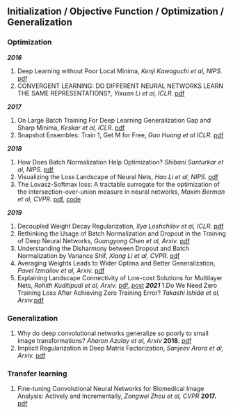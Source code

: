 ## Initialization / Objective Function / Optimization / Generalization
### Optimization
***2016***  
1. Deep Learning without Poor Local Minima, *Kenji Kawaguchi et al, NIPS.* [pdf](https://arxiv.org/pdf/1605.07110.pdf)
1. CONVERGENT LEARNING: DO DIFFERENT NEURAL NETWORKS LEARN THE SAME REPRESENTATIONS?, *Yixuan Li et al, ICLR.* [pdf](https://arxiv.org/pdf/1511.07543.pdf)

***2017***  
1. On Large Batch Training For Deep Learning Generalization Gap and Sharp Minima, *Keskar et al, ICLR.* [pdf](https://arxiv.org/pdf/1609.04836.pdf)
1. Snapshot Ensembles: Train 1, Get M for Free, *Gao Huang et al ICLR.* [pdf](https://arxiv.org/pdf/1704.00109.pdf)  

***2018***
1. How Does Batch Normalization Help Optimization? *Shibani Santurkar et al, NIPS.* [pdf](https://arxiv.org/pdf/1805.11604.pdf)
1. Visualizing the Loss Landscape of Neural Nets, *Hao Li et al, NIPS.* [pdf](https://arxiv.org/pdf/1712.09913.pdf)
1. The Lovasz-Softmax loss: A tractable surrogate for the optimization of the intersection-over-union measure in neural networks, *Maxim Berman et al, CVPR.* [pdf](https://arxiv.org/pdf/1705.08790.pdf), [code](https://github.com/bermanmaxim/LovaszSoftmax)

***2019***
1. Decoupled Weight Decay Regularization, *Ilya Loshchilov et al, ICLR.* [pdf](https://arxiv.org/pdf/1711.05101.pdf)
1. Rethinking the Usage of Batch Normalization and Dropout in the Training of Deep Neural Networks, *Guangyong Chen et al, Arxiv.* [pdf](https://arxiv.org/pdf/1905.05928.pdf)
1. Understanding the Disharmony between Dropout and Batch Normalization by Variance Shif, *Xiang Li et al, CVPR.* [pdf](https://arxiv.org/pdf/1801.05134.pdf)
1. Averaging Weights Leads to Wider Optima and Better Generalization, *Pavel Izmailov et al, Arxiv.* [pdf](https://arxiv.org/pdf/1803.05407.pdf)
1. Explaining Landscape Connectivity of Low-cost Solutions for Multilayer Nets, *Rohith Kuditipudi et al, Arxiv.* [pdf](https://arxiv.org/pdf/1906.06247.pdf), [post](http://www.offconvex.org/2019/06/16/modeconnectivity/)
***2021***
1.Do We Need Zero Training Loss After Achieving Zero Training Error? *Takashi Ishida et al, Arxiv.*[pdf](https://arxiv.org/pdf/2002.08709.pdf)
### Generalization
1. Why do deep convolutional networks generalize so poorly to small image transformations? *Aharon Azulay et al, Arxiv* **2018.** [pdf](https://arxiv.org/pdf/1805.12177.pdf)
1. Implicit Regularization in Deep Matrix Factorization, *Sanjeev Arora et al, Arxiv.* [pdf](https://arxiv.org/pdf/1905.13655.pdf)

### Transfer learning
1. Fine-tuning Convolutional Neural Networks for Biomedical Image Analysis: Actively and Incrementally, *Zongwei Zhou et al, CVPR* **2017.** [pdf](http://openaccess.thecvf.com/content_cvpr_2017/papers/Zhou_Fine-Tuning_Convolutional_Neural_CVPR_2017_paper.pdf)
